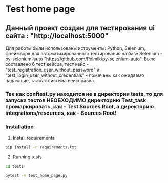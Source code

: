 # Test home page

## Данный проект создан для тестирования ui сайта : "http://localhost:5000"

Для работы были использованы иструменты: Python, Selenium, фреймворк для автоматизированного тестирования на базе Selenium - py-selenium-auto "https://github.com/Polmik/py-selenium-auto". Было составлено 6 тест кейсов, тест кейс - "test_registration_user_without_password" и "test_login_user_without_credentials" - помечены как ожидаемо падающие, так как система неисправна. 

### Так как conftest.py находится не в директории tests, то для запуска тестов НЕОБХОДИМО директорию Test_task промаркировать, как - Test Sources Root, а директорию integrations/resources, как - Sources Root!

### Installation

1. Install requirements

```bash
pip install -r requirements.txt
```

2. Running tests

```bash
cd tests
```

```bash
pytest -v test_home_page.py
```
